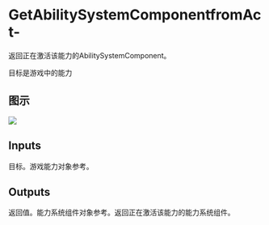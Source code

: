 # GetAbilitySystemComponentfromAct-

返回正在激活该能力的AbilitySystemComponent。

目标是游戏中的能力

## 图示

![]($-20221218-17320360.png)

## Inputs

目标。游戏能力对象参考。 

## Outputs

返回值。能力系统组件对象参考。返回正在激活该能力的能力系统组件。
